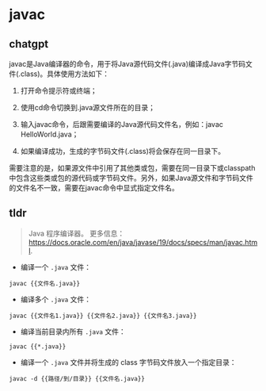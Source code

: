 # javac 
## chatgpt 
javac是Java编译器的命令，用于将Java源代码文件(.java)编译成Java字节码文件(.class)。具体使用方法如下：

1. 打开命令提示符或终端；

2. 使用cd命令切换到.java源文件所在的目录；

3. 输入javac命令，后跟需要编译的Java源代码文件名，例如：javac HelloWorld.java；

4. 如果编译成功，生成的字节码文件(.class)将会保存在同一目录下。

需要注意的是，如果源文件中引用了其他类或包，需要在同一目录下或classpath中包含这些类或包的源代码或字节码文件。另外，如果Java源文件和字节码文件的文件名不一致，需要在javac命令中显式指定文件名。 

## tldr 
 
> Java 程序编译器。
> 更多信息：<https://docs.oracle.com/en/java/javase/19/docs/specs/man/javac.html>.

- 编译一个 `.java` 文件：

`javac {{文件名.java}}`

- 编译多个 `.java` 文件：

`javac {{文件名1.java}} {{文件名2.java}} {{文件名3.java}}`

- 编译当前目录内所有 `.java` 文件：

`javac {{*.java}}`

- 编译一个 `.java` 文件并将生成的 class 字节码文件放入一个指定目录：

`javac -d {{路径/到/目录}} {{文件名.java}}`
